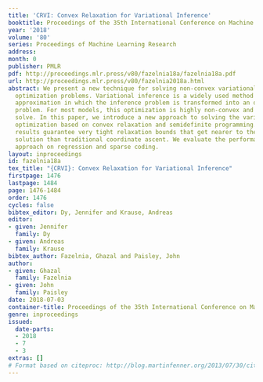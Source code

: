 ```yaml
---
title: 'CRVI: Convex Relaxation for Variational Inference'
booktitle: Proceedings of the 35th International Conference on Machine Learning
year: '2018'
volume: '80'
series: Proceedings of Machine Learning Research
address: 
month: 0
publisher: PMLR
pdf: http://proceedings.mlr.press/v80/fazelnia18a/fazelnia18a.pdf
url: http://proceedings.mlr.press/v80/fazelnia2018a.html
abstract: We present a new technique for solving non-convex variational inference
  optimization problems. Variational inference is a widely used method for posterior
  approximation in which the inference problem is transformed into an optimization
  problem. For most models, this optimization is highly non-convex and so hard to
  solve. In this paper, we introduce a new approach to solving the variational inference
  optimization based on convex relaxation and semidefinite programming. Our theoretical
  results guarantee very tight relaxation bounds that get nearer to the global optimal
  solution than traditional coordinate ascent. We evaluate the performance of our
  approach on regression and sparse coding.
layout: inproceedings
id: fazelnia18a
tex_title: "{CRVI}: Convex Relaxation for Variational Inference"
firstpage: 1476
lastpage: 1484
page: 1476-1484
order: 1476
cycles: false
bibtex_editor: Dy, Jennifer and Krause, Andreas
editor:
- given: Jennifer
  family: Dy
- given: Andreas
  family: Krause
bibtex_author: Fazelnia, Ghazal and Paisley, John
author:
- given: Ghazal
  family: Fazelnia
- given: John
  family: Paisley
date: 2018-07-03
container-title: Proceedings of the 35th International Conference on Machine Learning
genre: inproceedings
issued:
  date-parts:
  - 2018
  - 7
  - 3
extras: []
# Format based on citeproc: http://blog.martinfenner.org/2013/07/30/citeproc-yaml-for-bibliographies/
---
```

